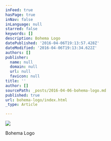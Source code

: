```yaml
---
inFeed: true
hasPage: true
inNav: false
inLanguage: null
starred: false
keywords: []
description: Bohema Logo
datePublished: '2016-04-06T19:13:57.428Z'
dateModified: '2016-04-06T19:13:34.622Z'
authors: []
publisher:
  name: null
  domain: null
  url: null
  favicon: null
title: ''
author: []
sourcePath: _posts/2016-04-06-bohema-logo.md
published: true
url: bohema-logo/index.html
_type: Article

---
```

![](https://the-grid-user-content.s3-us-west-2.amazonaws.com/bd9ef6e6-7a7f-47d2-97d5-477dc25de06c.png)

Bohema Logo